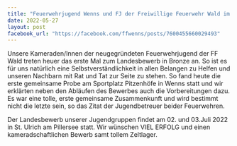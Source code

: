 ```yaml
---
title: "Feuerwehrjugend Wenns und FJ der Freiwillige Feuerwehr Wald im Pitztal üben gemeinsam für den Landeswettbewerb"
date: 2022-05-27
layout: post
facebook_url: "https://facebook.com/ffwenns/posts/7600455660029493"
---
```


Unsere Kameraden/Innen der neugegründeten Feuerwehrjugend der FF Wald treten heuer das erste Mal zum Landesbewerb in Bronze an. So ist es für uns natürlich eine Selbstverständlichkeit in allen Belangen zu Helfen und unseren Nachbarn mit Rat und Tat zur Seite zu stehen. So fand heute die erste gemeinsame Probe am Sportplatz Pitzenhöfe in Wenns statt und wir erklärten neben den Abläufen des Bewerbes auch die Vorbereitungen dazu. Es war eine tolle, erste gemeinsame Zusammenkunft und wird bestimmt nicht die letzte sein, so das Zitat der Jugendbetreuer beider Feuerwehren.

Der Landesbewerb unserer Jugendgruppen findet am 02. und 03.Juli 2022 in St. Ulrich am Pillersee statt. Wir wünschen VIEL ERFOLG und einen kameradschaftlichen Bewerb samt tollem Zeltlager.
